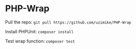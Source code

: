 # PHP-Wrap

Pull the repo:
`git pull https://github.com/uzimike/PHP-Wrap`

Install PHPUnit:
`composer install`

Test wrap function:
`composer test`
